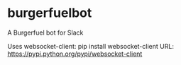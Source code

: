 # burgerfuelbot
A Burgerfuel bot for Slack

Uses websocket-client: pip install websocket-client
URL: https://pypi.python.org/pypi/websocket-client
